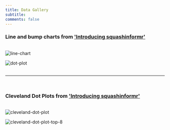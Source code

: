 ```yaml
---
title: Data Gallery
subtitle:
comments: false
---
```


### Line and bump charts from <a href="/introducing-squashinformr/" target="_blank">'Introducing squashinformr'</a>
&nbsp;  
![line-chart](/post/2020-04-15-introducing-squashinformr-politely-web-scrape-data-from-squashinfo-in-r_files/figure-html/unnamed-chunk-17-1.png)
&nbsp;  
  
![dot-plot](/post/2020-04-15-introducing-squashinformr-politely-web-scrape-data-from-squashinfo-in-r_files/figure-html/unnamed-chunk-18-1.png)  
&nbsp;  
  
----
&nbsp;  

### Cleveland Dot Plots from <a href="/introducing-squashinformr/" target="_blank">'Introducing squashinformr'</a>
&nbsp;  
![cleveland-dot-plot](/post/2020-04-15-introducing-squashinformr-politely-web-scrape-data-from-squashinfo-in-r_files/figure-html/unnamed-chunk-20-1.png)
&nbsp;  
  
![cleveland-dot-plot-top-8](/post/2020-04-15-introducing-squashinformr-politely-web-scrape-data-from-squashinfo-in-r_files/figure-html/unnamed-chunk-21-1.png)
